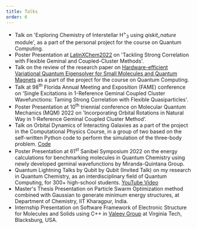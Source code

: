 ```yaml
---
title: Talks 
order: 6
---
```


- Talk on 'Exploring Chemistry of Interstellar H<sup>+</sup><sub>3</sub> using _qiskit_nature_ module', as a part of the personal project for the course on Quantum Computing.
- Poster Presentation at [LatinXChem2022](https://www.latinxchem.org/) on 'Tackling Strong Correlation with Flexible Geminal and Coupled-Cluster Methods'.
- Talk on the review of the research paper on [Hardware-efficient Variational Quantum Eigensolver for Small Molecules and Quantum Magnets](https://doi.org/10.1038/nature23879) as a part of the project for the course on Quantum Computing.  
- Talk at 98<sup>th</sup> Florida Annual Meeting and Exposition (FAME) conference on 'Single Excitations in 1-Reference Geminal Coupled Cluster Wavefunctions: Taming Strong Correlation with Flexible Quasiparticles'.
- Poster Presentation at 10<sup>th</sup> triennial conference on Molecular Quantum Mechanics (MQM) 2022 on 'Incorporating Orbital Rotations in Natural Way in 1-Reference Geminal Coupled Cluster Method'.
- Talk on Orbital Dynamics of Interacting Galaxies as a part of the project in the Computational Physics Course, in a group of two based on the self-written Python code to perform the simulation of the three-body problem. [Code](https://github.com/q-pratz-chem/Project_Interacting_Galaxies.git)
- Poster Presentation at 61<sup>st</sup> Sanibel Symposium 2022 on the energy calculations for benchmarking molecules in Quantum Chemistry using newly developed geminal wavefunctions by Miranda-Quintana Group.
- Quantum Lightning Talks by Qubit by Qubit (Invited Talk) on my research in Quantum Chemistry, as an interdisciplinary field of Quantum Computing, for 300+ high-school students. [YouTube Video](https://youtu.be/glRSdBSNy6o)    
- Master's Thesis Presentation on Particle Swarm Optimization method combined with Gaussian to generate minimum energy structures, at Department of Chemistry, IIT Kharagpur, India.  
- Internship Presentation on Software Framework of Electronic Structure for Molecules and Solids using C++ in [Valeev Group](https://valeevgroup.github.io/) at Virginia Tech, Blacksburg, USA.
